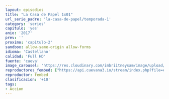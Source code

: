 ```yaml
---
layout: episodios
title: "La Casa de Papel 1x01"
url_serie_padre: 'la-casa-de-papel/temporada-1'
category: 'series'
capitulo: 'yes'
anio: '2017'
prev: ''
proximo: 'capitulo-2'
sandbox: allow-same-origin allow-forms
idioma: 'Castellano'
calidad: 'Full HD'
fuente: 'cueva'
image_carousel: 'https://res.cloudinary.com/imbriitneysam/image/upload/v1546638640/casa-papel-1-poster-min.jpg'
reproductores_fembed: ["https://api.cuevana3.io/stream/index.php?file=ek5lbm9xYWNrS0xYMTZLa2xNbkdvY3ZTb3BtZng4TGp6ZFpobGFMUGtPSFQxYWFYWU1QUDFORGNwcVpnbEplc2xaTnJZSlRTMGViVTBxZGdsdEhPb3RqWGFXWnBtcFNsbHNKMmM0YTJ3THVvd29aaVpNR21vNVhDaFhlSndaU2gwZE5uVmFuRHpkekkwbmVYcHNiR3JaV1lhMlZwbDVPam1aTnlvcUxWMWRMWTNLT1hjTlhHNWMzSQ","Castellano","https://feurl.com/v/p8qz3smx651mymr","Castellano","https://www.seriemega.site/v/x1gequ5rrnpz0r3","Castellano","https://gdriveplayer.me/embed2.php?link=dkTBK%252FP8cDJdgY3hmil49gTRpixoGgSMIUtp%252BRm3P4FYxRNgbNdGo92cNlPtLQQGbHeqCqM6sNSLO%252F3OnD%252FsxVvcy7aFHdcIG1kjrLZzb4lDRLEoCQEuMShEidEXOhB2fG3ooRL4A5faGDAqSRQn%252FAInRSN1P1Fp%252FfhCWaDhXJmqe912Hji0ZbAuQzHCF3MOxJla%252F9etj6dtioXQIlIjCj","Castellano"]
reproductor: fembed
clasificacion: '+10'
tags:
- Accion
---
```












